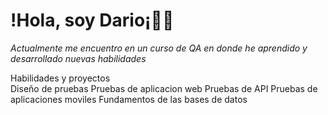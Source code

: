 # !Hola, soy Dario¡✌🏻

*Actualmente me encuentro en un curso de QA en donde he aprendido y desarrollado nuevas habilidades*

<summary>Habilidades y proyectos</summary>
Diseño de pruebas
Pruebas de aplicacion web
Pruebas de API
Pruebas de aplicaciones moviles
Fundamentos de las bases de datos
